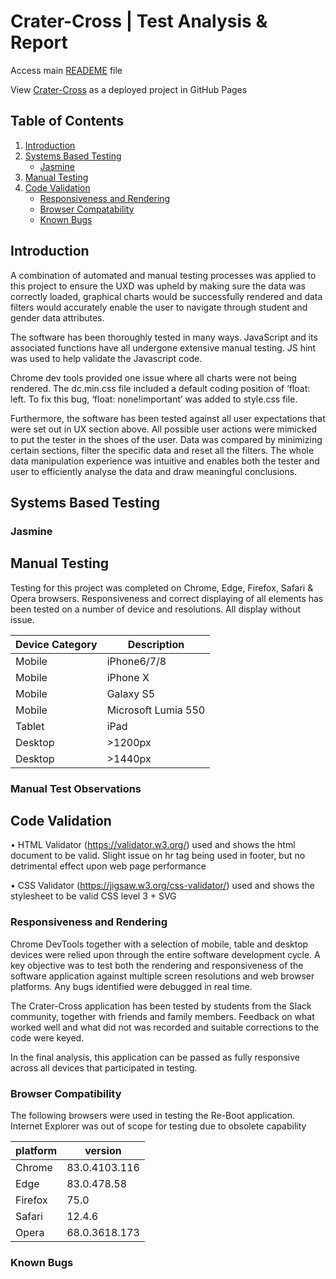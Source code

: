 # Crater-Cross | Test Analysis & Report 

Access main [READEME](https://github.com/Spagettileg/Crater-Cross/blob/master/README.md) file

View [Crater-Cross](https://spagettileg.github.io/Crater-Cross/) as a deployed project in GitHub Pages

## Table of Contents
1. [Introduction](#introduction) 
2. [Systems Based Testing](#systems-based-testing)
    * [Jasmine](#jasmine)
3. [Manual Testing](#manual-testing)
4. [Code Validation](#code-validation)
    * [Responsiveness and Rendering](#responsiveness-and-rendering)
    * [Browser Compatability](#browser-compatability)
    * [Known Bugs](#known-bugs)

## Introduction

A combination of automated and manual testing processes was applied to this project
to ensure the UXD was upheld by making sure the data was correctly loaded, graphical
charts would be successfully rendered and data filters would accurately enable the user
to navigate through student and gender data attributes.  

The software has been thoroughly tested in many ways. JavaScript and its associated functions have all undergone extensive manual testing.  JS hint was used to help validate the Javascript code. 

Chrome dev tools provided one issue where all charts were not being rendered. The dc.min.css file included a default coding position of ‘float: left. To fix this bug, ‘float: none!important’ was added to style.css file. 

Furthermore, the software has been tested against all user expectations that were set out in UX section above. All possible user actions were mimicked to put the tester in the shoes of the user.  Data was compared by minimizing certain sections, filter the specific data and reset all the filters. The whole data manipulation experience was intuitive and enables both the tester and user to efficiently analyse the data and draw meaningful conclusions. 

## Systems Based Testing
### Jasmine

## Manual Testing

Testing for this project was completed on Chrome, Edge, Firefox, Safari & Opera browsers.
Responsiveness and correct displaying of all elements has been tested on a number of device and resolutions.
All display without issue.

Device Category  |  Description
-----------------|--------------
Mobile           | iPhone6/7/8
Mobile           | iPhone X
Mobile           | Galaxy S5
Mobile           | Microsoft Lumia 550
Tablet           | iPad
Desktop          | >1200px
Desktop          | >1440px

### Manual Test Observations

## Code Validation

•	HTML Validator (https://validator.w3.org/) used and shows the html document to be valid. Slight issue on hr tag being used in footer, but no detrimental effect upon web page performance

•	CSS Validator (https://jigsaw.w3.org/css-validator/) used and shows the stylesheet to be valid CSS level 3 + SVG

### Responsiveness and Rendering
Chrome DevTools together with a selection of mobile, table and desktop devices were relied upon through the entire software development cycle. A key objective was to test both the rendering and responsiveness of the software application against multiple screen resolutions and web browser platforms. Any bugs identified were debugged in real time. 

The Crater-Cross application has been tested by students from the Slack community, together with friends and family members. Feedback on what worked well and what did not was recorded and suitable corrections to the code were keyed.

In the final analysis, this application can be passed as fully responsive across all devices that participated in testing.

### Browser Compatibility
The following browsers were used in testing the Re-Boot application. Internet Explorer was out of scope for testing due to obsolete capability

platform | version
---------|--------
Chrome   |83.0.4103.116
Edge     |83.0.478.58
Firefox  |75.0
Safari   |12.4.6
Opera    |68.0.3618.173

### Known Bugs
